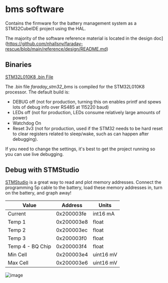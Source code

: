 # bms software

Contains the firmware for the battery management system as a STM32CubeIDE project using the HAL.

The majority of the software reference material is located in the design doc](https://github.com/nhallsny/faraday-rescue/blob/main/reference/design/README.md)

## Binaries

[STM32L010K8 .bin File](https://github.com/nhallsny/faraday-rescue/blob/main/software/bms/Release/faraday_stm32_bms.bin)

The .bin file _faraday_stm32_bms_ is compiled for the STM32L010K8 processor. The default build is:
- DEBUG off (not for production, turning this on enables printf and spews lots of debug info over RS485 at 115220 baud)
- LEDs off (not for production, LEDs consume relatively large amounts of power)
- Watchdog On
- Reset 3v3 (not for production, used if the STM32 needs to be hard reset to clear registers related to sleep/wake, such as can happen after debugging).

If you need to change the settings, it's best to get the project running so you can use live debugging.

## Debug with STMStudio

[STMStudio](https://www.st.com/en/development-tools/stm-studio-stm32.html) is a great way to read and plot memory addresses. Connect the programming 5p cable to the battery, load these memory addresses in, turn on the battery, and graph away!

| Value  |  Address | Units  | 
|---|---|---|
|  Current |  0x200003fe | int16 mA  |
| Temp 1  | 0x200003e8  | float  |
| Temp 2  | 0x200003ec  | float  |
| Temp 3  |  0x200003f0 | float  |
| Temp 4 - BQ Chip  | 0x200003f4  | float  |
| Min Cell | 0x200003e4  | uint16 mV  |
| Max Cell | 0x200003e6 | uint16 mV  |

![image](https://github.com/user-attachments/assets/154a1445-454e-4585-8d08-c96fb81087bc)
